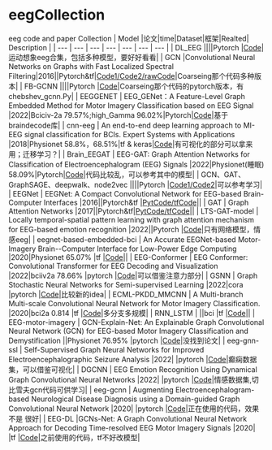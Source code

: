 # eegCollection
eeg code and paper Collection
| Model |论文|time|Dataset|框架|Realted| Description |
| --- | --- | --- | --- | --- | --- | --- | 
| DL_EEG ||||Pytorch |[Code](https://github.com/edw4rdyao/DL_EEG#public-datasets)|运动想象eeg合集，包括多种模型，要好好看看|
| GCN |Convolutional Neural Networks on Graphs with Fast Localized Spectral Filtering|2016||Pytorch&tf|[Code1/](https://github.com/magnumical/MNE_GCN)[Code2/](https://github.com/magnumical/GCN_for_EEG)[rawCode](https://github.com/mdeff/cnn_graph)|Coarseing那个代码多种版本|
| FB-GCNN ||||Pytorch |[Code](https://github.com/yff12345/FB-GCNN)|Coarseing那个代码的pytorch版本，有chebshev_gcnn.Py|
| EEGGENET | EEG_GENet：A Feature-Level Graph Embedded Method for Motor Imagery Classification based on EEG Signal |2022|Bciciv-2a 79.57%;high_Gamma 96.02%|Pytorch|[Code](https://github.com/stickOverCarrot/EEGGENET)|基于braindecode库|
| cnn-eeg | An end-to-end deep learning approach to MI-EEG signal classification for BCIs. Expert Systems with Applications |2018|Physionet 58.8%，68.51%|tf & keras|[Code](https://github.com/hauke-d/cnn-eeg)|有可视化的部分可以拿来用；迁移学习？|
| Brain_EEGAT | EEG-GAT: Graph Attention Networks for Classification of Electroencephalogram (EEG) Signals |2022|Physionet(睡眠) 58.09%|Pytorch|[Code](https://github.com/AIRightGpl/Brain_EEGAT)|代码比较乱，可以参考其中的模型|
| GCN、GAT、GraphSAGE、deepwalk、node2vec ||||Pytorch |[Code1/](https://github.com/shuxinyin/Graph-Learning)[Code2](https://github.com/dsgiitr/graph_nets)|可以参考学习|
| EEGNet | EEGNet: A Compact Convolutional Network for EEG-based Brain-Computer Interfaces |2016||Pytorch&tf |[PytCode/](https://github.com/aliasvishnu/EEGNet)[tfCode](https://github.com/vlawhern/arl-eegmodels)||
| GAT | Graph Attention Networks |2017||Pytorch&tf|[PytCode/](https://github.com/Diego999/pyGAT)[tfCode](https://github.com/PetarV-/GAT)||
| LTS-GAT-model | Locally temporal-spatial pattern learning with graph attention mechanism for EEG-based emotion recognition |2022||Pytorch |[Code](https://github.com/CFSRgroup/LTS-GAT-model)|只有网络模型，情感eeg|
| eegnet-based-embedded-bci | An Accurate EEGNet-based Motor-Imagery Brain--Computer Interface for Low-Power Edge Computing |2020|Physionet 65.07% |tf |[Code](https://github.com/MHersche/eegnet-based-embedded-bci)||
| EEG-Conformer | EEG Conformer: Convolutional Transformer for EEG Decoding and Visualization |2022|bciiv2a 78.66% |pytorch |[Code](https://github.com/eeyhsong/EEG-Conformer)|可以借鉴注意力部分|
| GSNN | Graph Stochastic Neural Networks for Semi-supervised Learning |2022|cora |pytorch |[Code](https://github.com/GSNN/GSNN)|比较新的idea|
| ECML-PKDD_MMCNN | A Multi-branch Multi-scale Convolutional Neural Network for Motor Imagery Classification. |2020|bci2a 0.814 |tf |[Code](https://github.com/jingwang2020/ECML-PKDD_MMCNN)|多分支多规模|
| RNN_LSTM |  ||bci |tf |[Code](https://github.com/shariharan205/Motor-Imagery-Tasks-Classification-using-EEG-data)||
| EEG-motor-imagery | GCN-Explain-Net: An Explainable Graph Convolutional Neural Network (GCN) for EEG-based Motor Imagery Classification and Demystification ||Physionet 76.95% |pytorch |[Code](https://github.com/shariharan205/Motor-Imagery-Tasks-Classification-using-EEG-data)|没找到论文|
| eeg-gnn-ssl | Self-Supervised Graph Neural Networks for Improved Electroencephalographic Seizure Analysis |2022| |pytorch |[Code](https://github.com/tsy935/eeg-gnn-ssl)|癫痫数据集，可以借鉴可视化|
| DGCNN | EEG Emotion Recognition Using Dynamical Graph Convolutional Neural Networks |2022| |pytorch |[Code](https://github.com/xueyunlong12589/DGCNN)|情感数据集,切比雪夫gcn代码可供学习|
| eeg-gcnn | Augmenting Electroencephalogram-based Neurological Disease Diagnosis using a Domain-guided Graph Convolutional Neural Network |2020| |pytorch |[Code](https://github.com/neerajwagh/eeg-gcnn)|正在使用的代码，效果不是 很好|
| EEG-DL |GCNs-Net: A Graph Convolutional Neural Network Approach for Decoding Time-resolved EEG Motor Imagery Signals |2020| |tf |[Code](https://github.com/SuperBruceJia/EEG-DL)|之前使用的代码，tf不好改模型|



